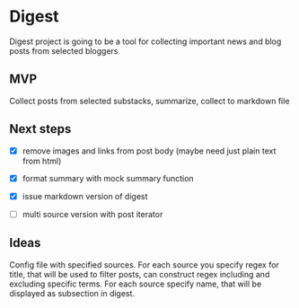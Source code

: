 # Digest

Digest project is going to be a tool for collecting important news and blog posts from selected bloggers

## MVP

Collect posts from selected substacks, summarize, collect to markdown file

## Next steps

- [x] remove images and links from post body (maybe need just plain text from html)
- [x] format summary with mock summary function
- [x] issue markdown version of digest
- [ ] multi source version with post iterator


## Ideas

Config file with specified sources. For each source you specify regex for title, that will be used to filter posts, can construct regex including and excluding specific terms. For each source specify name, that will be displayed as subsection in digest.
